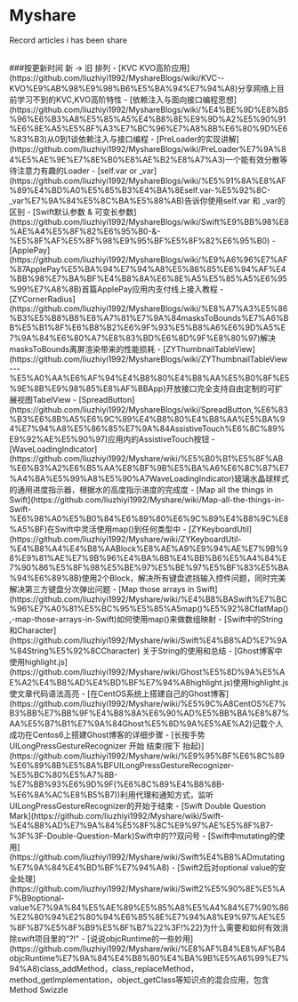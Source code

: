 # Myshare
Record articles i has been share


<br>
###按更新时间 新 -> 旧 排列  
- [KVC  KVO高阶应用](https://github.com/liuzhiyi1992/MyshareBlogs/wiki/KVC--KVO%E9%AB%98%E9%98%B6%E5%BA%94%E7%94%A8)分享网络上目前学习不到的KVC,KVO高阶特性
- [依赖注入与面向接口编程思想](https://github.com/liuzhiyi1992/MyshareBlogs/wiki/%E4%BE%9D%E8%B5%96%E6%B3%A8%E5%85%A5%E4%B8%8E%E9%9D%A2%E5%90%91%E6%8E%A5%E5%8F%A3%E7%BC%96%E7%A8%8B%E6%80%9D%E6%83%B3)从0到1谈依赖注入与接口编程
- [PreLoader的实现讲解](https://github.com/liuzhiyi1992/MyshareBlogs/wiki/PreLoader%E7%9A%84%E5%AE%9E%E7%8E%B0%E8%AE%B2%E8%A7%A3)一个能有效分散等待注意力有趣的Loader
- [self.var or _var](https://github.com/liuzhiyi1992/MyshareBlogs/wiki/%E5%91%8A%E8%AF%89%E4%BD%A0%E5%85%B3%E4%BA%8Eself.var-%E5%92%8C-_var%E7%9A%84%E5%8C%BA%E5%88%AB)告诉你使用self.var 和 _var的区别  
- [Swift默认参数 & 可变长参数](https://github.com/liuzhiyi1992/MyshareBlogs/wiki/Swift%E9%BB%98%E8%AE%A4%E5%8F%82%E6%95%B0-&-%E5%8F%AF%E5%8F%98%E9%95%BF%E5%8F%82%E6%95%B0)  
- [ApplePay](https://github.com/liuzhiyi1992/MyshareBlogs/wiki/%E9%A6%96%E7%AF%87ApplePay%E5%BA%94%E7%94%A8%E5%86%85%E6%94%AF%E4%BB%98%E7%BA%BF%E4%B8%8A%E6%8E%A5%E5%85%A5%E6%95%99%E7%A8%8B)首篇ApplePay应用内支付线上接入教程  
- [ZYCornerRadius](https://github.com/liuzhiyi1992/MyshareBlogs/wiki/%E8%A7%A3%E5%86%B3%E5%B8%B8%E8%A7%81%E7%9A%84masksToBounds%E7%A6%BB%E5%B1%8F%E6%B8%B2%E6%9F%93%E5%B8%A6%E6%9D%A5%E7%9A%84%E6%80%A7%E8%83%BD%E6%8D%9F%E8%80%97)解决masksToBounds离屏渲染带来的性能损耗  
- [ZYThumbnailTableView](https://github.com/liuzhiyi1992/MyshareBlogs/wiki/ZYThumbnailTableView---%E5%A0%AA%E6%AF%94%E4%B8%80%E4%B8%AA%E5%B0%8F%E5%9E%8B%E9%98%85%E8%AF%BBApp)开放接口完全支持自由定制的可扩展视图TabelView
- [SpreadButton](https://github.com/liuzhiyi1992/MyshareBlogs/wiki/SpreadButton,%E6%83%B3%E6%8B%A5%E6%9C%89%E4%B8%80%E4%B8%AA%E5%BA%94%E7%94%A8%E5%86%85%E7%9A%84AssistiveTouch%E6%8C%89%E9%92%AE%E5%90%97)应用内的AssistiveTouch按钮
- [WaveLoadingIndicator](https://github.com/liuzhiyi1992/Myshare/wiki/%E5%B0%B1%E5%8F%AB%E6%B3%A2%E6%B5%AA%E8%BF%9B%E5%BA%A6%E6%8C%87%E7%A4%BA%E5%99%A8%E5%90%A7WaveLoadingIndicator)玻璃水晶球样式的通用进度指示器，根据水的高度指示进度的完成度
- [Map all the things in Swift](https://github.com/liuzhiyi1992/Myshare/wiki/Map-all-the-things-in-Swift-%E6%98%A0%E5%B0%84%E6%89%80%E6%9C%89%E4%B8%9C%E8%A5%BF)在Swift中灵活使用map()到任何类型中
- [ZYKeyboardUtil](https://github.com/liuzhiyi1992/Myshare/wiki/ZYKeyboardUtil-%E4%B8%A4%E4%B8%AABlock%E8%AE%A9%E9%94%AE%E7%9B%98%E9%81%AE%E7%9B%96%E4%BA%8B%E4%BB%B6%E5%A4%84%E7%90%86%E5%8F%98%E5%BE%97%E5%BE%97%E5%BF%83%E5%BA%94%E6%89%8B)使用2个Block，解决所有键盘遮挡输入控件问题，同时完美解决第三方键盘分次弹出问题
- [Map those arrays in Swift](https://github.com/liuzhiyi1992/Myshare/wiki/%E4%B8%BASwift%E7%BC%96%E7%A0%81%E5%BC%95%E5%85%A5map()%E5%92%8CflatMap(),-map-those-arrays-in-Swift)如何使用map()来做数组映射
- [Swift中的String和Character](https://github.com/liuzhiyi1992/Myshare/wiki/Swift%E4%B8%AD%E7%9A%84String%E5%92%8CCharacter) 关于String的使用和总结
- [Ghost博客中使用highlight.js](https://github.com/liuzhiyi1992/Myshare/wiki/Ghost%E5%8D%9A%E5%AE%A2%E4%B8%AD%E4%BD%BF%E7%94%A8highlight.js)使用highlight.js使文章代码语法高亮
- [在CentOS系统上搭建自己的Ghost博客](https://github.com/liuzhiyi1992/Myshare/wiki/%E5%9C%A8CentOS%E7%B3%BB%E7%BB%9F%E4%B8%8A%E6%90%AD%E5%BB%BA%E8%87%AA%E5%B7%B1%E7%9A%84Ghost%E5%8D%9A%E5%AE%A2)记载个人成功在Centos6上搭建Ghost博客的详细步骤
- [长按手势UILongPressGestureRecognizer 开始 结束(按下 抬起)](https://github.com/liuzhiyi1992/Myshare/wiki/%E9%95%BF%E6%8C%89%E6%89%8B%E5%8A%BFUILongPressGestureRecognizer-%E5%BC%80%E5%A7%8B-%E7%BB%93%E6%9D%9F(%E6%8C%89%E4%B8%8B-%E6%8A%AC%E8%B5%B7))利用代理和通知方式，监听UILongPressGestureRecognizer的开始于结束
- [Swift Double Question Mark](https://github.com/liuzhiyi1992/Myshare/wiki/Swift-%E4%B8%AD%E7%9A%84%E5%8F%8C%E9%97%AE%E5%8F%B7-%3F%3F-Double-Question-Mark)Swift中的??双问号
- [Swift中mutating的使用](https://github.com/liuzhiyi1992/Myshare/wiki/Swift%E4%B8%ADmutating%E7%9A%84%E4%BD%BF%E7%94%A8)
- [Swift2后对optional value的安全处理](https://github.com/liuzhiyi1992/Myshare/wiki/Swift2%E5%90%8E%E5%AF%B9optional-value%E7%9A%84%E5%AE%89%E5%85%A8%E5%A4%84%E7%90%86%E2%80%94%E2%80%94%E6%85%8E%E7%94%A8%E9%97%AE%E5%8F%B7%E5%8F%B9%E5%8F%B7%22%3F!%22)为什么需要和如何有效消除swift项目里的"?!"
- [说说objcRuntime的一些妙用](https://github.com/liuzhiyi1992/Myshare/wiki/%E8%AF%B4%E8%AF%B4objcRuntime%E7%9A%84%E4%B8%80%E4%BA%9B%E5%A6%99%E7%94%A8)class_addMethod，class_replaceMethod，method_getImplementation，object_getClass等知识点的混合应用，包含Method Swizzle

